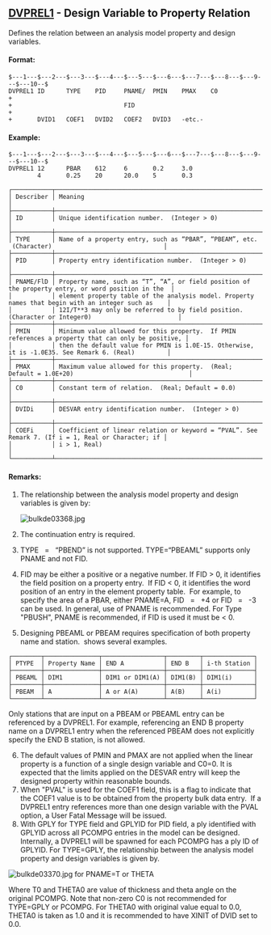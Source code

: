 ## [DVPREL1](https://help.hexagonmi.com/bundle/MSC_Nastran_2022.4/page/Nastran_Combined_Book/qrg/bulkde/TOC.DVPREL1.xhtml) - Design Variable to Property Relation

Defines the relation between an analysis model property and design variables.

#### Format:

```nastran
$---1---$---2---$---3---$---4---$---5---$---6---$---7---$---8---$---9---$---10--$
DVPREL1 ID      TYPE    PID     PNAME/  PMIN    PMAX    C0              +       
+                               FID                                     +       
+       DVID1   COEF1   DVID2   COEF2   DVID3   -etc.-                          
```

#### Example:

```nastran
$---1---$---2---$---3---$---4---$---5---$---6---$---7---$---8---$---9---$---10--$
DVPREL1 12      PBAR    612     6       0.2     3.0                             
        4       0.25    20      20.0    5       0.3                             
```

```text
┌───────────┬────────────────────────────────────────────────────────────────────────────────────────────────────┐
│ Describer │ Meaning                                                                                            │
├───────────┼────────────────────────────────────────────────────────────────────────────────────────────────────┤
│ ID        │ Unique identification number.  (Integer > 0)                                                       │
├───────────┼────────────────────────────────────────────────────────────────────────────────────────────────────┤
│ TYPE      │ Name of a property entry, such as “PBAR”, “PBEAM”, etc.  (Character)                               │
├───────────┼────────────────────────────────────────────────────────────────────────────────────────────────────┤
│ PID       │ Property entry identification number.  (Integer > 0)                                               │
├───────────┼────────────────────────────────────────────────────────────────────────────────────────────────────┤
│ PNAME/FlD │ Property name, such as “T”, “A”, or field position of the property entry, or word position in the  │
│           │ element property table of the analysis model. Property names that begin with an integer such as    │
│           │ 12I/T**3 may only be referred to by field position. (Character or Integer0)                        │
├───────────┼────────────────────────────────────────────────────────────────────────────────────────────────────┤
│ PMIN      │ Minimum value allowed for this property.  If PMIN references a property that can only be positive, │
│           │ then the default value for PMIN is 1.0E-15. Otherwise, it is -1.0E35. See Remark 6. (Real)         │
├───────────┼────────────────────────────────────────────────────────────────────────────────────────────────────┤
│ PMAX      │ Maximum value allowed for this property.  (Real; Default = 1.0E+20)                                │
├───────────┼────────────────────────────────────────────────────────────────────────────────────────────────────┤
│ C0        │ Constant term of relation.  (Real; Default = 0.0)                                                  │
├───────────┼────────────────────────────────────────────────────────────────────────────────────────────────────┤
│ DVIDi     │ DESVAR entry identification number.  (Integer > 0)                                                 │
├───────────┼────────────────────────────────────────────────────────────────────────────────────────────────────┤
│ COEFi     │ Coefficient of linear relation or keyword = “PVAL”. See Remark 7. (If i = 1, Real or Character; if │
│           │ i > 1, Real)                                                                                       │
└───────────┴────────────────────────────────────────────────────────────────────────────────────────────────────┘
```

#### Remarks:

1. The relationship between the analysis model property and design variables is given by:

     ![bulkde03368.jpg](https://help-be.hexagonmi.com/bundle/MSC_Nastran_2022.4/page/Nastran_Combined_Book/qrg/bulkde/../../../assets/bulkde03368.jpg?_LANG=enus)    

2. The continuation entry is required.
3. TYPE   =   “PBEND” is not supported. TYPE=“PBEAML” supports only PNAME and not FID.
4. FID may be either a positive or a negative number. If FID > 0, it identifies the field position on a property entry.  If FID < 0, it identifies the word position of an entry in the element property table.  For example, to specify the area of a PBAR, either PNAME=A, FID   =   +4 or FID   =   -3 can be used. In general, use of PNAME is recommended. For Type "PBUSH", PNAME is recommended, if FID is used it must be < 0.
5. Designing PBEAML or PBEAM requires specification of both property name and station.   shows several examples.

```text
┌────────┬───────────────┬─────────────────┬─────────┬──────────────┐
│ PTYPE  │ Property Name │ END A           │ END B   │ i-th Station │
├────────┼───────────────┼─────────────────┼─────────┼──────────────┤
│ PBEAML │ DIM1          │ DIM1 or DIM1(A) │ DIM1(B) │ DIM1(i)      │
├────────┼───────────────┼─────────────────┼─────────┼──────────────┤
│ PBEAM  │ A             │ A or A(A)       │ A(B)    │ A(i)         │
└────────┴───────────────┴─────────────────┴─────────┴──────────────┘
```

Only stations that are input on a PBEAM or PBEAML entry can be referenced by a DVPREL1. For example, referencing an END B property name on a DVPREL1 entry when the referenced PBEAM does not explicitly specify the END B station, is not allowed.

6. The default values of PMIN and PMAX are not applied when the linear property is a function of a single design variable and C0=0. It is expected that the limits applied on the DESVAR entry will keep the designed property within reasonable bounds.
7. When "PVAL" is used for the COEF1 field, this is a flag to indicate that the COEF1 value is to be obtained from the property bulk data entry.  If a DVPREL1 entry references more than one design variable with the PVAL option, a User Fatal Message will be issued.
8. With GPLY for TYPE field and GPLYID for PID field, a ply identified with GPLYID across all PCOMPG entries in the model can be designed. Internally, a DVPREL1 will be spawned for each PCOMPG has a ply ID of GPLYID. For TYPE=GPLY, the relationship between the analysis model property and design variables is given by.

![bulkde03370.jpg](https://help-be.hexagonmi.com/bundle/MSC_Nastran_2022.4/page/Nastran_Combined_Book/qrg/bulkde/../../../assets/bulkde03370.jpg?_LANG=enus)  for PNAME=T or THETA

Where T0 and THETA0 are value of thickness and theta angle on the original PCOMPG. Note that non-zero C0 is not recommended for TYPE=GPLY or PCOMPG. For THETA0 with original value equal to 0.0, THETA0 is taken as 1.0 and it is recommended to have XINIT of DVID set to 0.0.

